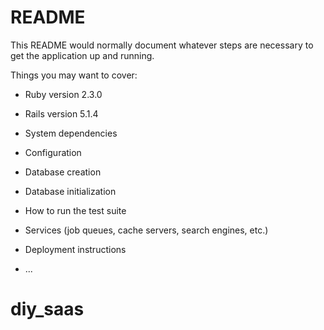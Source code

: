 # README

This README would normally document whatever steps are necessary to get the
application up and running.

Things you may want to cover:

* Ruby version 2.3.0
* Rails version 5.1.4

* System dependencies

* Configuration

* Database creation

* Database initialization

* How to run the test suite

* Services (job queues, cache servers, search engines, etc.)

* Deployment instructions

* ...
# diy_saas
